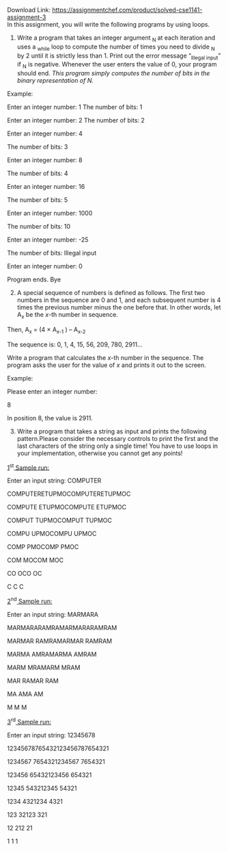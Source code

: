 Download Link: https://assignmentchef.com/product/solved-cse1141-assignment-3
<br>
In this assignment, you will write the following programs by using loops.

<ol>

 <li>Write a program that takes an integer argument <sub>N </sub>at each iteration and uses a <sub>while</sub> loop to compute the number of times you need to divide <sub>N</sub> by 2 until it is strictly less than 1. Print out the error message “<sub>Illegal input</sub>” if <sub>N</sub> is negative. Whenever the user enters the value of 0, your program should end. <em>This program simply computes the number of bits in the binary representation of N. </em></li>

</ol>

Example:

Enter an integer number: 1 The number of bits: 1

Enter an integer number: 2 The number of bits: 2

Enter an integer number: 4

The number of bits: 3




Enter an integer number: 8

The number of bits: 4




Enter an integer number: 16

The number of bits: 5




Enter an integer number: 1000

The number of bits: 10




Enter an integer number: -25

The number of bits: Illegal input




Enter an integer number: 0

Program ends. Bye













<ol start="2">

 <li>A special sequence of numbers is defined as follows. The first two numbers in the sequence are 0 and 1, and each subsequent number is 4 times the previous number minus the one before that. In other words, let A<sub>x</sub> be the <em>x</em>-th number in sequence.</li>

</ol>

Then,  A<sub>x</sub> = (4 × A<sub>x-1</sub> ) – A<sub>x-2</sub>




The sequence is: 0, 1, 4, 15, 56, 209, 780, 2911…




Write a program that calculates the <em>x</em>-th number in the sequence. The program asks the user for the value of <em>x</em> and prints it out to the screen.




Example:




Please enter an integer number:

8

In position 8, the value is 2911.




<ol start="3">

 <li>Write a program that takes a string as input and prints the following pattern.Please consider the necessary controls to print the first and the last characters of the string only a single time! You have to use loops in your implementation, otherwise you cannot get any points!</li>

</ol>




<u>1</u><sup>st</sup><u> Sample run:</u>




Enter an input string: COMPUTER




COMPUTERETUPMOCOMPUTERETUPMOC

COMPUTE ETUPMOCOMPUTE ETUPMOC

COMPUT   TUPMOCOMPUT   TUPMOC

COMPU     UPMOCOMPU     UPMOC

COMP       PMOCOMP       PMOC

COM         MOCOM         MOC

CO           OCO           OC

C             C             C

<u>2</u><sup>nd</sup><u> Sample run:</u>




Enter an input string: MARMARA




MARMARARAMRAMARMARARAMRAM

MARMAR RAMRAMARMAR RAMRAM

MARMA   AMRAMARMA   AMRAM

MARM     MRAMARM     MRAM

MAR       RAMAR       RAM

MA         AMA         AM

M           M           M

<u>3</u><sup>rd</sup><u> Sample run:</u>




Enter an input string: 12345678




12345678765432123456787654321

1234567 7654321234567 7654321

123456   65432123456   654321

12345     543212345     54321

1234       4321234       4321

123         32123         321

12           212           21

1             1             1